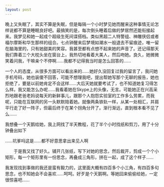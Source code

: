 ```yaml
---
layout: post
---
```

晚上又失眠了，其实不算是失眠，但是每隔一个小时梦见她而醒来这种事情无论怎样说都不算是睡眠良好吧。最搞笑的是，每次倒头睡着后做的梦居然还能衔接起来。我梦见和她一起成个超级生死间谍搭档。类似黑超二人特警组、神雕侠侣或者福尔摩斯和华生那样的组合。七点钟醒来后梦境如潮水一般退去不留痕迹，唯一留在脑海里的，只有她甜美的笑容。我甚至都有点想不起来她的声音了。还记得那天我们靠着三个大枕头坐在窗台上，我热切地看着大美人，然后吻她。良久，她微微笑着问我，干嘛亲个不停啊……我都不记得我当时是怎么回答的……

一个人的态度，从很多方面可以看出来的……她好久没回复过我的留言了，我问她手机号码，她也装傻不回答，可能不想理我吧，提出帮她写那个无聊的报告，她也拒绝了，要是以前她肯定不会这样……大后天她就要考试了，也不知道她复习得怎么样。我又能怎么办呢……我看着她在Skype上的头像，无言。可能她正在兴高采烈地跟老爸老妈说每天的新鲜事儿，跟那个人抱怨实验室的工作多么劳累，而我呢，只能在互联网的另一头默默陪着她。就像两条铁轨一样，从某一处相汇，并肩平行走了好一阵子，但最后终于在某个拐角分开了。渐行渐远，直到根本看不见了么……

我想叠一个天鹅给她，我上网找了半天教程，花了半个小时找纸和剪刀，用了十分钟叠出如下


……坑爹吗这是……都不好意思拿出来见人啊
  
　　于是我又找了好久。铺开几张纸，写下对她的思念，然后裁开，剪成一个个小矩形，每一个矩形里有一份思念，再叠成三角形，拼在一起，成了这个样子……

我发现找到事做的我还是蛮有毅力的，这里面大概有四百多个小三角，有四百多句思念，也不知她会不会喜欢……呵呵。好歹是个天鹅啊。等她回来偷偷给她，一定很惊喜吧……